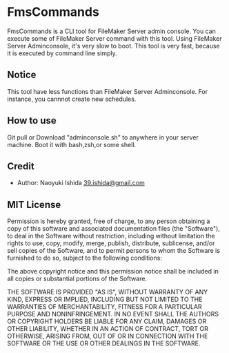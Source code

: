 FmsCommands
=========

FmsCommands is a CLI tool for FileMaker Server admin console.
You can execute some of FileMaker Server command with this tool.
Using FileMaker Server Adminconsole, it's very slow to boot.
This tool is very fast, because it is executed by command line simply.


Notice
------

This tool have less functions than FileMaker Server Adminconsole.
For instance, you cannnot create new schedules.


How to use
------------

Git pull or Download "adminconsole.sh" to anywhere in your server machine.
Boot it with bash,zsh,or some shell.


Credit
------

* Author: Naoyuki Ishida <39.ishida@gmail.com>


MIT License
-----------

Permission is hereby granted, free of charge, to any person obtaining a copy of
this software and associated documentation files (the "Software"), to deal in
the Software without restriction, including without limitation the rights to
use, copy, modify, merge, publish, distribute, sublicense, and/or sell copies
of the Software, and to permit persons to whom the Software is furnished to do
so, subject to the following conditions:

The above copyright notice and this permission notice shall be included in all
copies or substantial portions of the Software.

THE SOFTWARE IS PROVIDED "AS IS", WITHOUT WARRANTY OF ANY KIND, EXPRESS OR
IMPLIED, INCLUDING BUT NOT LIMITED TO THE WARRANTIES OF MERCHANTABILITY,
FITNESS FOR A PARTICULAR PURPOSE AND NONINFRINGEMENT. IN NO EVENT SHALL THE
AUTHORS OR COPYRIGHT HOLDERS BE LIABLE FOR ANY CLAIM, DAMAGES OR OTHER
LIABILITY, WHETHER IN AN ACTION OF CONTRACT, TORT OR OTHERWISE, ARISING FROM,
OUT OF OR IN CONNECTION WITH THE SOFTWARE OR THE USE OR OTHER DEALINGS IN THE
SOFTWARE.
